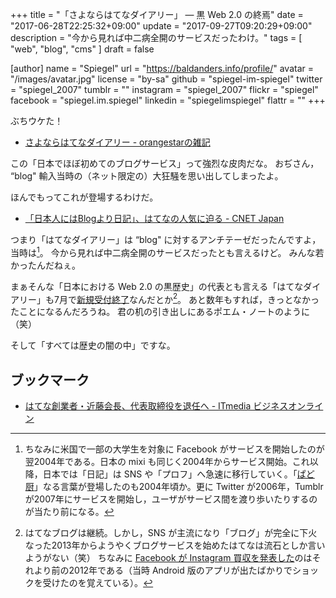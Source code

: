 +++
title = "「さよならはてなダイアリー」 ― 黒 Web 2.0 の終焉"
date =  "2017-06-28T22:25:32+09:00"
update =  "2017-09-27T09:20:29+09:00"
description = "今から見れば中二病全開のサービスだったわけ。"
tags        = [ "web", "blog", "cms" ]
draft = false

[author]
  name      = "Spiegel"
  url       = "https://baldanders.info/profile/"
  avatar    = "/images/avatar.jpg"
  license   = "by-sa"
  github    = "spiegel-im-spiegel"
  twitter   = "spiegel_2007"
  tumblr    = ""
  instagram = "spiegel_2007"
  flickr    = "spiegel"
  facebook  = "spiegel.im.spiegel"
  linkedin  = "spiegelimspiegel"
  flattr    = ""
+++

ぶちウケた！

- [さよならはてなダイアリー - orangestarの雑記](http://orangestar.hatenadiary.jp/entry/2017/06/25/213731)

この「日本でほぼ初めてのブログサービス」って強烈な皮肉だな。
おぢさん， “blog" 輸入当時の（ネット限定の）大狂騒を思い出してしまったよ。

ほんでもってこれが登場するわけだ。

- [「日本人にはBlogより日記」、はてなの人気に迫る - CNET Japan](https://japan.cnet.com/article/20053530/)

つまり「はてなダイアリー」は “blog" に対するアンチテーゼだったんですよ，当時は[^fb]。
今から見れば中二病全開のサービスだったとも言えるけど。
みんな若かったんだねぇ。

[^fb]: ちなみに米国で一部の大学生を対象に Facebook がサービスを開始したのが翌2004年である。日本の mixi も同じく2004年からサービス開始。これ以降，日本では「日記」は SNS や「プロフ」へ急速に移行していく。「[ぱど厨](http://psychodoc.eek.jp/abare/200406a.html#10_t2 "読冊日記 2004年 6月上旬")」なる言葉が登場したのも2004年頃か。更に Twitter が2006年，Tumblr が2007年にサービスを開始し，ユーザがサービス間を渡り歩いたりするのが当たり前になる。

まぁそんな「日本における Web 2.0 の黒歴史」の代表とも言える「はてなダイアリー」も7月で[新規受付終了](http://d.hatena.ne.jp/hatenadiary/20170605/1496643809 "はてなダイアリーの新規開設受付を2017年7月3日をもって終了します - はてなダイアリー日記")なんだとか[^hb]。
あと数年もすれば，きっとなかったことになるんだろうね。
君の机の引き出しにあるポエム・ノートのように（笑）

[^hb]: はてなブログは継続。しかし，SNS が主流になり「ブログ」が完全に下火なった2013年からようやくブログサービスを始めたはてなは流石としか言いようがない（笑） ちなみに [Facebook が Instagram 買収を発表した](http://jp.techcrunch.com/2012/04/10/20120409facebook-to-acquire-instagram-for-1-billion/ "Facebook、Instagramを10億ドルで買収 | TechCrunch Japan")のはそれより前の2012年である（当時 Android 版のアプリが出たばかりでショックを受けたのを覚えている）。

そして「すべては歴史の闇の中」ですな。

## ブックマーク

- [はてな創業者・近藤会長、代表取締役を退任へ - ITmedia ビジネスオンライン](http://www.itmedia.co.jp/business/articles/1709/26/news092.html)
